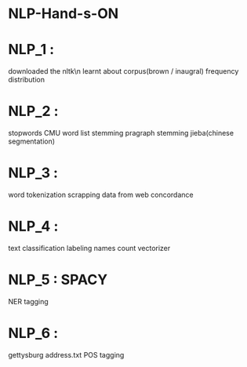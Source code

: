 # NLP-Hand-s-ON
# NLP_1 :
downloaded the nltk\n
learnt about corpus(brown / inaugral)
frequency distribution

# NLP_2 :
stopwords
CMU word list
stemming
pragraph stemming
jieba(chinese segmentation)

# NLP_3 :
word tokenization
scrapping data from web
concordance

# NLP_4 :
text classification
labeling names
count vectorizer

# NLP_5 : SPACY
NER tagging

# NLP_6 :
gettysburg address.txt
POS tagging
